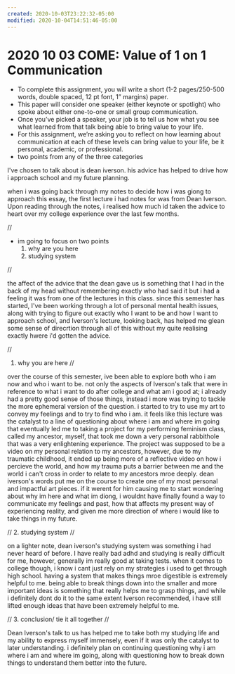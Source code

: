 ```yaml
---
created: 2020-10-03T23:22:32-05:00
modified: 2020-10-04T14:51:46-05:00
---
```


# 2020 10 03 COME: Value of 1 on 1 Communication

- To complete this assignment, you will write a short (1-2 pages/250-500 words, double spaced, 12 pt font, 1” margins) paper. 
- This paper will consider one speaker (either keynote or spotlight) who spoke about either one-to-one or small group communication.
- Once you’ve picked a speaker, your job is to tell us how what you see what learned from that talk being able to bring value to your life.
-  For this assignment, we’re asking you to reflect on how learning about communication at each of these levels can bring value to your life, be it personal, academic, or professional.
  - two points from any of the three categories




















I've chosen to talk about is dean iverson. his advice has helped to drive how i approach school and my future planning. 

when i was going  back through my notes to decide how i was giong to approach this essay, the first lecture i had notes for was from Dean Iverson. Upon reading through the notes, i realised how much id taken the advice to heart over my college experience over the last few months.

//

- im going to focus on two points
  1. why are you here
  1. studying system
  

//

the affect of the advice that the dean gave us is something that I had in the back of my head without remembering exactly who had said it but i had a feeling it was from one of the lectures in this class. since this semester has started, I've been working through a lot of personal mental health issues, along with trying to figure out exactly who I want to be and how I want to approach school, and Iverson's lecture, looking back, has helped me glean some sense of direcrtion through all of this without my quite realising exactly hwere i'd gotten the advice. 

//
1. why you are here
//

over the course of this semester, ive been able to explore both who i am now and who i want to be. not only the aspects of Iverson's talk that were in reference to what i want to do after college and what am i good at; i already had a pretty good sense of those things, instead i more was trying to tackle the more ephemeral version of the question. i started to try to use my art to convey my feelings and to try to find who i am. it feels like this lecture was the catalyst to a line of questioning about where i am and where im going that eventually led me to taking a project for my performing feminism class, called my ancestor, myself, that took me down a very personal rabbithole that was a very enlightening experience. The project was supposed to be a video on my personal relation to my ancestors, however, due to my traumatic childhood, it ended up being more of a reflective video on how i percieve the world, and how my trauma puts a barrier between me and the world i can't cross in order to relate to my ancestors mroe deeply. dean iverson's words put me on the course to create one of my most personal and impactful art pieces. if it werent for him causing me to start wondering about why im here and what im diong, i wouldnt have finally found a way to communicate my feelings and past, how that affects my present way of experiencing reality, and given me more direction of where i would like to take things in my future.






//
2. studying system
//

on a lighter note, dean iverson's studying system was something i had never heard of before. I have really bad adhd and studying is really difficult for me, however, generally im really good at taking tests. when it comes to college though, i know i cant just rely on my strategies i used to get through high school. having a system that makes things mroe digestible is extremely helpful to me. being able to break things down into the smaller and more important ideas is something that really helps me to grasp things, and while i definitely dont do it to the same extent Iverson recommended, i have still lifted enough ideas that have been extremely helpful to me.













//
3. conclusion/ tie it all together
//





Dean Iverson's talk to us has helped me to take both my studying life and my ability to express myself immensely, even if it was only the catalyst to later understanding. i definitely plan on continuing questioning why i am where i am and where im going, along with questioning how to break down things to understand them better into the future.